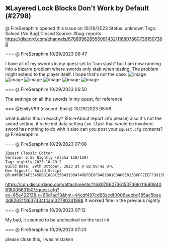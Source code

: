 ## ❌Layered Lock Blocks Don't Work by Default (#2798)
@ FireSeraphim opened this issue on 10/29/2023
Status: unknown
Tags: Solved (No Bug),Closed
Source: #bug-reports https://discord.com/channels/876899628556091432/1168078607361507368


=== @ FireSeraphim 10/29/2023 06:47

I have all of my swords in my quest set to "can slash" but I am now running into a bizarre problem where swords only stab when testing. The problem might extend to the player itself. I hope that's not the case.
![image](https://cdn.discordapp.com/attachments/1168078607361507368/1168079387695001690/Screen_Shot_005.PNG?ex=65e41db3&is=65d1a8b3&hm=2c314d522772a8ff790eb5f8f1e64dcf95169f182468c6b8849debe082fb1d12&)
![image](https://cdn.discordapp.com/attachments/1168078607361507368/1168079388143779940/Screen_Shot_006.PNG?ex=65e41db3&is=65d1a8b3&hm=501956a471bc0efb5fe7f7462afca6b2b7a972313b6ffed7b653737be71e42ed&)
![image](https://cdn.discordapp.com/attachments/1168078607361507368/1168079388454166548/Screen_Shot_007.PNG?ex=65e41db4&is=65d1a8b4&hm=b93e219e0c767904595670100ab35b8cc6af926bb7ddffa8b51d4bebfc8bcb5d&)
![image](https://cdn.discordapp.com/attachments/1168078607361507368/1168079388894572584/Screen_Shot_008.PNG?ex=65e41db4&is=65d1a8b4&hm=caf15e6d87efe6435f4bd50e697ce6acad8c2dcf2468aa8e2c63e966419b897b&)
![image](https://cdn.discordapp.com/attachments/1168078607361507368/1168079389133635625/Screen_Shot_009.PNG?ex=65e41db4&is=65d1a8b4&hm=a0725186457d09e638dd20e7c81ac5e7fef40e138583fe9731edd02e642a0380&)
![image](https://cdn.discordapp.com/attachments/1168078607361507368/1168079389435633734/Screen_Shot_010.PNG?ex=65e41db4&is=65d1a8b4&hm=ec5618e914c6c759fe3fb635c22e61c3103d32b4752b0b9930368a0ced5f00db&)

=== @ FireSeraphim 10/29/2023 06:50

The settings on all the swords in my quest, for reference

=== @EmilyV99 (discord: Emily) 10/29/2023 06:56

what build is this in exactly? (Etc->About report info please)
also it's not the sword setting, it's the init data setting `Can Slash` that would be involved
sword has nothing to do with it
also can you post your `zquest.cfg` contents?
@ FireSeraphim

=== @ FireSeraphim 10/29/2023 07:08

```
ZQuest Classic Editor
Version: 2.55 Nightly (Alpha 118/119)
Tag: nightly-2023-10-29-2
Build Date: 29th October, 2023 at @ 02:08:42 UTC
Dev Signoff: Build_Script
QR:##FB63AF2345DB81888C25DA3193A740DFDE0F8481801CD400E81306FF2EEFF9913B070606703F7700121FF87FE200000000005200A26700000000000000000000000000000000010000000000000000000006000000000000000000000000000000000000##
```

https://cdn.discordapp.com/attachments/1168078607361507368/1168084081800663150/zquest.cfg?ex=65e42213&is=65d1ad13&hm=44cdf497cd66acdf0006eebbd185ac5bee4d82831f3637434f4aa1327802d198&
It worked fine in the previous nightly

=== @ FireSeraphim 10/29/2023 07:12

My bad, it seemed to be unchecked on the test ini

=== @ FireSeraphim 10/29/2023 07:23

please close this, I was mistaken
